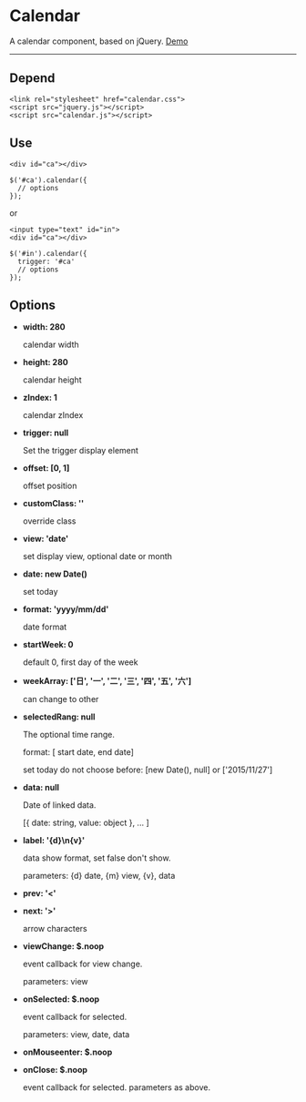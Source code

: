 # Calendar
A calendar component, based on jQuery. [Demo](http://htmlpreview.github.io/?https://github.com/yscoder/Calendar/blob/master/demo.html)

---

## Depend

```
<link rel="stylesheet" href="calendar.css">
<script src="jquery.js"></script>
<script src="calendar.js"></script>
```

## Use

```
<div id="ca"></div>

$('#ca').calendar({
  // options
});
```
or
```
<input type="text" id="in">
<div id="ca"></div>

$('#in').calendar({
  trigger: '#ca'
  // options
});
```

## Options

* **width: 280**

    calendar width
* **height: 280**

    calendar height
* **zIndex: 1**

    calendar zIndex
* **trigger: null**

    Set the trigger display element
* **offset: [0, 1]**

    offset position
* **customClass: ''**

    override class
* **view: 'date'**
    
    set display view, optional date or month
* **date: new Date()**
  
    set today
* **format: 'yyyy/mm/dd'**
    
    date format
* **startWeek: 0**
    
    default 0, first day of the week
* **weekArray: ['日', '一', '二', '三', '四', '五', '六']**

    can change to other
* **selectedRang: null**
    
    The optional time range. 

    format: [ start date, end date]
    
    set today do not choose before: [new Date(), null] or ['2015/11/27']
* **data: null**

    Date of linked data.
    
    [{ date: string, value: object }, ... ]

* **label: '{d}\n{v}'**

    data show format, set false don't show.
    
    parameters: {d} date, {m} view, {v}, data
* **prev: '&lt;'**
* **next: '&gt;'**
  
    arrow characters
* **viewChange: $.noop**
    
    event callback for view change.

    parameters: view
* **onSelected: $.noop**
    
    event callback for selected.

    parameters: view, date, data
* **onMouseenter: $.noop**
* **onClose: $.noop**
    
    event callback for selected.
    parameters as above.

